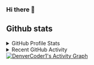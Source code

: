 ### Hi there 👋

<!--
**danielsr-cit/danielsr-cit** is a ✨ _special_ ✨ repository because its `README.md` (this file) appears on your GitHub profile.

Here are some ideas to get you started:

- 🔭 I’m currently working on ...
- 🌱 I’m currently learning ...
- 👯 I’m looking to collaborate on ...
- 🤔 I’m looking for help with ...
- 💬 Ask me about ...
- 📫 How to reach me: ...
- 😄 Pronouns: ...
- ⚡ Fun fact: ...
-->

## Github stats

<!-- https://github.com/anuraghazra/github-readme-stats -->
<details> 
  <summary>GitHub Profile Stats</summary>
  <br/>
    <a href="https://github.com/danielsr-cit/github-readme-stats">
      <img alt="DenverCoder1's Github Stats" src="https://denvercoder1-github-readme-stats.vercel.app/api?username=danielsr-cit&show_icons=true&count_private=true&theme=react&hide_border=true&bg_color=1F222E&title_color=F85D7F&icon_color=F8D866" height="192px"/>
  </a>
  <a href="https://github.com/danielsr-cit/github-readme-stats">
    <img alt="DenverCoder1's Top Languages" src="https://denvercoder1-github-readme-stats.vercel.app/api/top-langs/?username=danielsr-cit&langs_count=8&layout=compact&theme=react&hide_border=true&bg_color=1F222E&title_color=F85D7F&icon_color=F8D866" height="192px"/>
  </a>
  <br/>
</details>


<!-- https://github.com/jamesgeorge007/github-activity-readme -->
<details>
  <summary>Recent GitHub Activity</summary>
  <br/>

<!--START_SECTION:activity-->
1. 🎉 Merged PR [#20](https://github.com/DenverCoder1/weasley-chess-bot/pull/20) in [DenverCoder1/weasley-chess-bot](https://github.com/DenverCoder1/weasley-chess-bot)
2. 🎉 Merged PR [#38](https://github.com/DenverCoder1/readme-typing-svg/pull/38) in [DenverCoder1/readme-typing-svg](https://github.com/DenverCoder1/readme-typing-svg)
3. 🎉 Merged PR [#19](https://github.com/DenverCoder1/give-and-take-bot/pull/19) in [DenverCoder1/give-and-take-bot](https://github.com/DenverCoder1/give-and-take-bot)
4. 🎉 Merged PR [#214](https://github.com/DenverCoder1/jct-discord-bot/pull/214) in [DenverCoder1/jct-discord-bot](https://github.com/DenverCoder1/jct-discord-bot)
5. 🎉 Merged PR [#213](https://github.com/DenverCoder1/jct-discord-bot/pull/213) in [DenverCoder1/jct-discord-bot](https://github.com/DenverCoder1/jct-discord-bot)
<!--END_SECTION:activity-->
</details>

<!-- https://github.com/ashutosh00710/github-readme-activity-graph -->
<a href="https://github.com/ashutosh00710/github-readme-activity-graph">
  <img alt="DenverCoder1's Activity Graph" src="https://activity-graph.herokuapp.com/graph?username=danielsr-cit&bg_color=1F222E&color=F8D866&line=F85D7F&point=FFFFFF&hide_border=true" />
</a>
